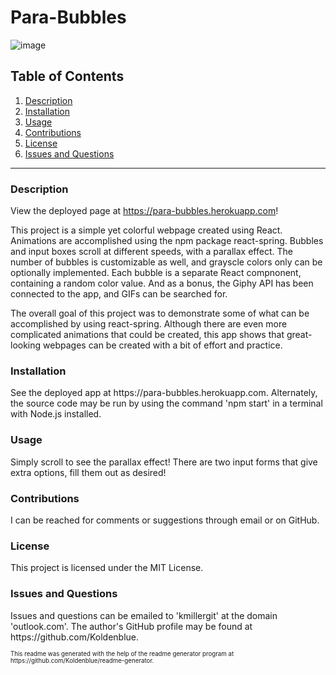 # Para-Bubbles

![image](https://img.shields.io/badge/license-MIT%20License-green)

## Table of Contents

1. <a href="#description">Description</a>
2. <a href="#installation">Installation</a>
3. <a href="#usage">Usage</a>
4. <a href="#contributions">Contributions</a>
5. <a href="#license">License</a>
6. <a href="#questions">Issues and Questions</a>
<hr><h3 id='description'>Description</h3>

View the deployed page at https://para-bubbles.herokuapp.com!

This project is a simple yet colorful webpage created using React. Animations are accomplished using the npm package react-spring. Bubbles and input boxes scroll at different speeds, with a parallax effect. The number of bubbles is customizable as well, and grayscle colors only can be optionally implemented. Each bubble is a separate React compnonent, containing a random color value. And as a bonus, the Giphy API has been connected to the app, and GIFs can be searched for. 

The overall goal of this project was to demonstrate some of what can be accomplished by using react-spring. Although there are even more complicated animations that could be created, this app shows that great-looking webpages can be created with a bit of effort and practice.

<h3 id='installation'>Installation</h3>
See the deployed app at https://para-bubbles.herokuapp.com. Alternately, the source code may be run by using the command 'npm start' in a terminal with Node.js installed.

<h3 id='usage'>Usage</h3>
Simply scroll to see the parallax effect! There are two input forms that give extra options, fill them out as desired!

<h3 id='contributions'>Contributions</h3>
I can be reached for comments or suggestions through email or on GitHub.

<h3 id='license'>License</h3>
This project is licensed under the MIT License.

<h3 id='questions'>Issues and Questions</h3>
Issues and questions can be emailed to 'kmillergit' at the domain 'outlook.com'. The author's GitHub profile may be found at https://github.com/Koldenblue.<p><sub><sup>This readme was generated with the help of the readme generator program at https://github.com/Koldenblue/readme-generator.</sup></sub></p>